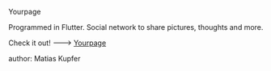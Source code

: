 Yourpage

Programmed in Flutter.  Social network to share pictures, thoughts and more.

Check it out! ---> [Yourpage](http://projects.matiaskupfer.com/yourpage)

author: Matias Kupfer
